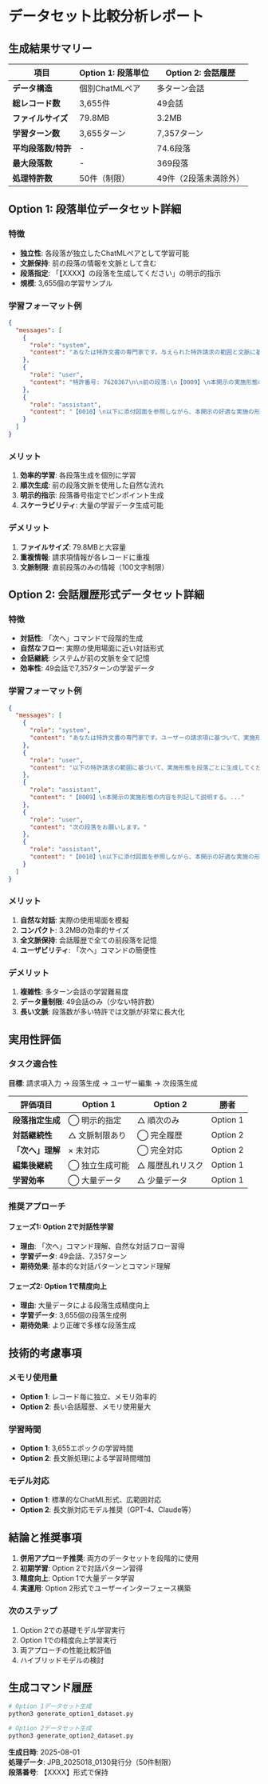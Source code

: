 # データセット比較分析レポート

## 生成結果サマリー

| 項目 | Option 1: 段落単位 | Option 2: 会話履歴 |
|------|-------------|-------------|
| **データ構造** | 個別ChatMLペア | 多ターン会話 |
| **総レコード数** | 3,655件 | 49会話 |
| **ファイルサイズ** | 79.8MB | 3.2MB |
| **学習ターン数** | 3,655ターン | 7,357ターン |
| **平均段落数/特許** | - | 74.6段落 |
| **最大段落数** | - | 369段落 |
| **処理特許数** | 50件（制限） | 49件（2段落未満除外） |

## Option 1: 段落単位データセット詳細

### 特徴
- **独立性**: 各段落が独立したChatMLペアとして学習可能
- **文脈保持**: 前の段落の情報を文脈として含む
- **段落指定**: 「【XXXX】の段落を生成してください」の明示的指示
- **規模**: 3,655個の学習サンプル

### 学習フォーマット例
```json
{
  "messages": [
    {
      "role": "system",
      "content": "あなたは特許文書の専門家です。与えられた特許請求の範囲と文脈に基づいて、指定された段落番号の実施形態を生成してください。"
    },
    {
      "role": "user", 
      "content": "特許番号: 7620367\n\n前の段落:\n【0009】\n本開示の実施形態の内容を列記して...\n\n【請求項】\n...\n\n上記に基づいて【0010】の段落を生成してください。"
    },
    {
      "role": "assistant",
      "content": "【0010】\n以下に添付図面を参照しながら、本開示の好適な実施の形態について詳細に説明する。..."
    }
  ]
}
```

### メリット
1. **効率的学習**: 各段落生成を個別に学習
2. **順次生成**: 前の段落文脈を使用した自然な流れ
3. **明示的指示**: 段落番号指定でピンポイント生成
4. **スケーラビリティ**: 大量の学習データ生成可能

### デメリット
1. **ファイルサイズ**: 79.8MBと大容量
2. **重複情報**: 請求項情報が各レコードに重複
3. **文脈制限**: 直前段落のみの情報（100文字制限）

## Option 2: 会話履歴形式データセット詳細

### 特徴
- **対話性**: 「次へ」コマンドで段階的生成
- **自然なフロー**: 実際の使用場面に近い対話形式
- **会話継続**: システムが前の文脈を全て記憶
- **効率性**: 49会話で7,357ターンの学習データ

### 学習フォーマット例
```json
{
  "messages": [
    {
      "role": "system",
      "content": "あなたは特許文書の専門家です。ユーザーの請求項に基づいて、実施形態を段落ごとに対話形式で生成してください。ユーザーが「次へ」と言ったら次の段落を生成してください。"
    },
    {
      "role": "user",
      "content": "以下の特許請求の範囲に基づいて、実施形態を段落ごとに生成してください：\n\n【請求項1】\n...\n\n最初の段落からお願いします。"
    },
    {
      "role": "assistant", 
      "content": "【0009】\n本開示の実施形態の内容を列記して説明する。..."
    },
    {
      "role": "user",
      "content": "次の段落をお願いします。"
    },
    {
      "role": "assistant",
      "content": "【0010】\n以下に添付図面を参照しながら、本開示の好適な実施の形態について詳細に説明する。..."
    }
  ]
}
```

### メリット
1. **自然な対話**: 実際の使用場面を模擬
2. **コンパクト**: 3.2MBの効率的サイズ
3. **全文脈保持**: 会話履歴で全ての前段落を記憶
4. **ユーザビリティ**: 「次へ」コマンドの簡便性

### デメリット
1. **複雑性**: 多ターン会話の学習難易度
2. **データ量制限**: 49会話のみ（少ない特許数）
3. **長い文脈**: 段落数が多い特許では文脈が非常に長大化

## 実用性評価

### タスク適合性

**目標**: 請求項入力 → 段落生成 → ユーザー編集 → 次段落生成

| 評価項目 | Option 1 | Option 2 | 勝者 |
|----------|----------|----------|------|
| **段落指定生成** | ◯ 明示的指定 | △ 順次のみ | Option 1 |
| **対話継続性** | △ 文脈制限あり | ◯ 完全履歴 | Option 2 |
| **「次へ」理解** | × 未対応 | ◯ 完全対応 | Option 2 |
| **編集後継続** | ◯ 独立生成可能 | △ 履歴乱れリスク | Option 1 |
| **学習効率** | ◯ 大量データ | △ 少量データ | Option 1 |

### 推奨アプローチ

#### フェーズ1: Option 2で対話性学習
- **理由**: 「次へ」コマンド理解、自然な対話フロー習得
- **学習データ**: 49会話、7,357ターン
- **期待効果**: 基本的な対話パターンとコマンド理解

#### フェーズ2: Option 1で精度向上
- **理由**: 大量データによる段落生成精度向上
- **学習データ**: 3,655個の段落生成例
- **期待効果**: より正確で多様な段落生成

## 技術的考慮事項

### メモリ使用量
- **Option 1**: レコード毎に独立、メモリ効率的
- **Option 2**: 長い会話履歴、メモリ使用量大

### 学習時間
- **Option 1**: 3,655エポックの学習時間
- **Option 2**: 長文脈処理による学習時間増加

### モデル対応
- **Option 1**: 標準的なChatML形式、広範囲対応
- **Option 2**: 長文脈対応モデル推奨（GPT-4、Claude等）

## 結論と推奨事項

1. **併用アプローチ推奨**: 両方のデータセットを段階的に使用
2. **初期学習**: Option 2で対話パターン習得
3. **精度向上**: Option 1で大量データ学習
4. **実運用**: Option 2形式でユーザーインターフェース構築

### 次のステップ
1. Option 2での基礎モデル学習実行
2. Option 1での精度向上学習実行  
3. 両アプローチの性能比較評価
4. ハイブリッドモデルの検討

## 生成コマンド履歴

```bash
# Option 1データセット生成
python3 generate_option1_dataset.py

# Option 2データセット生成  
python3 generate_option2_dataset.py
```

**生成日時**: 2025-08-01  
**処理データ**: JPB_2025018_0130発行分（50件制限）  
**段落番号**: 【XXXX】形式で保持